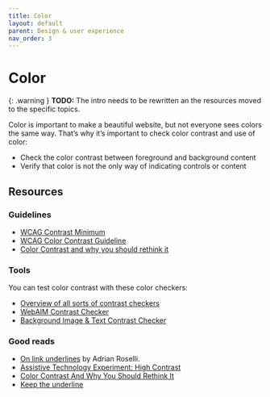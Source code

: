 ```yaml
---
title: Color
layout: default
parent: Design & user experience
nav_order: 3
---
```


# Color

{: .warning }
**TODO:**
The intro needs to be rewritten an the resources moved to the specific topics.


Color is important to make a beautiful website, but not everyone sees colors the same way. That’s why it’s important to check color contrast and use of color:

- Check the color contrast between foreground and background content
- Verify that color is not the only way of indicating controls or content

## Resources

### Guidelines

- [WCAG Contrast Minimum](http://www.w3.org/TR/UNDERSTANDING-WCAG20/visual-audio-contrast-contrast.html)
- [WCAG Color Contrast Guideline](http://mcdpartners.com/lab/meeting-wcag-color-contrast-guideline/)
- [Color Contrast and why you should rethink it](https://www.smashingmagazine.com/2014/10/color-contrast-tips-and-tools-for-accessibility/)

### Tools

You can test color contrast with these color checkers:

- [Overview of all sorts of contrast checkers](http://www.webaxe.org/color-contrast-tools/)
- [WebAIM Contrast Checker](http://webaim.org/resources/contrastchecker/)
- [Background Image & Text Contrast Checker](http://www.brandwood.com/a11y/)

### Good reads

- [On link underlines](http://adrianroselli.com/2016/06/on-link-underlines.html) by Adrian Roselli.
- [Assistive Technology Experiment: High Contrast](https://webaim.org/blog/high-contrast/)
- [Color Contrast And Why You Should Rethink It](https://www.smashingmagazine.com/2014/10/color-contrast-tips-and-tools-for-accessibility/)
- [Keep the underline](http://www.webaxe.org/keep-the-underline-text-links/)
